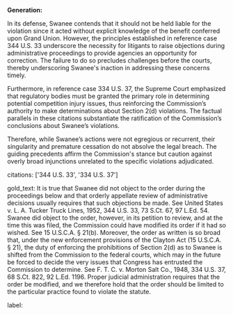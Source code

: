 **Generation:**

In its defense, Swanee contends that it should not be held liable for the violation since it acted without explicit knowledge of the benefit conferred upon Grand Union. However, the principles established in reference case 344 U.S. 33 underscore the necessity for litigants to raise objections during administrative proceedings to provide agencies an opportunity for correction. The failure to do so precludes challenges before the courts, thereby underscoring Swanee's inaction in addressing these concerns timely.

Furthermore, in reference case 334 U.S. 37, the Supreme Court emphasized that regulatory bodies must be granted the primary role in determining potential competition injury issues, thus reinforcing the Commission’s authority to make determinations about Section 2(d) violations. The factual parallels in these citations substantiate the ratification of the Commission’s conclusions about Swanee’s violations.

Therefore, while Swanee’s actions were not egregious or recurrent, their singularity and premature cessation do not absolve the legal breach. The guiding precedents affirm the Commission's stance but caution against overly broad injunctions unrelated to the specific violations adjudicated.

citations: ['344 U.S. 33', '334 U.S. 37']

gold_text: It is true that Swanee did not object to the order during the proceedings below and that orderly appellate review of administrative decisions usually requires that such objections be made. See United States v. L. A. Tucker Truck Lines, 1952, 344 U.S. 33, 73 S.Ct. 67, 97 L.Ed. 54. Swanee did object to the order, however, in its petition to review, and at the time this was filed, the Commission could have modified its order if it had so wished. See 15 U.S.C.A. § 21(b). Moreover, the order as written is so broad that, under the new enforcement provisions of the Clayton Act (15 U.S.C.A. § 21), the duty of enforcing the prohibitions of Section 2(d) as to Swanee is shifted from the Commission to the federal courts, which may in the future be forced to decide the very issues that Congress has entrusted the Commission to determine. See F. T. C. v. Morton Salt Co., 1948, 334 U.S. 37, 68 S.Ct. 822, 92 L.Ed. 1196. Proper judicial administration requires that the order be modified, and we therefore hold that the order should be limited to the particular practice found to violate the statute.

label: 